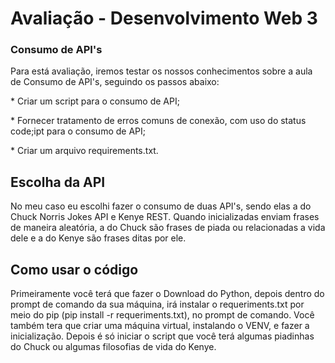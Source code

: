 <h1>Avaliação - Desenvolvimento Web 3</h1>

<h3>Consumo de API's</h3>
Para está avaliação, iremos testar os nossos conhecimentos sobre a aula de Consumo de API's, seguindo os passos abaixo:
<p>* Criar um script para o consumo de API;</p>
<p>* Fornecer tratamento de erros comuns de conexão, com uso do status code;ipt para o consumo de API;</p>
<p>* Criar um arquivo requirements.txt.</p>

<h2>Escolha da API</h2>
No meu caso eu escolhi fazer o consumo de duas API's, sendo elas a do Chuck Norris Jokes API e Kenye REST. Quando inicializadas enviam frases de maneira aleatória, a do Chuck são frases de piada ou relacionadas a vida dele e a do Kenye são frases ditas por ele.

<h2>Como usar o código</h2>
Primeiramente você terá que fazer o Download do Python, depois dentro do prompt de comando da sua máquina, irá instalar o requeriments.txt por meio do pip (pip install -r requeriments.txt), no prompt de comando. Você também tera que criar uma máquina virtual, instalando o VENV, e fazer a inicialização. Depois é só iniciar o script que você terá algumas piadinhas do Chuck ou algumas filosofias de vida do Kenye.
